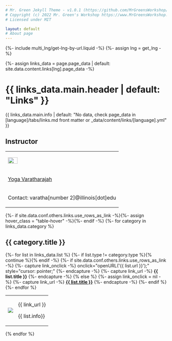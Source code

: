 ```yaml
---
# Mr. Green Jekyll Theme - v1.0.1 (https://github.com/MrGreensWorkshop/MrGreen-JekyllTheme)
# Copyright (c) 2022 Mr. Green's Workshop https://www.MrGreensWorkshop.com
# Licensed under MIT

layout: default
# About page
---
```

{%- include multi_lng/get-lng-by-url.liquid -%}
{%- assign lng = get_lng -%}

{%- assign links_data = page.page_data | default: site.data.content.links[lng].page_data -%}

<div class="multipurpose-container links-heading-container">
  <h1>{{ links_data.main.header | default: "Links" }}</h1>
  <p>{{ links_data.main.info | default: "No data, check page_data in [language]/tabs/links.md front matter or _data/content/links/[language].yml" }}</p>
  <!-- <div class="multipurpose-button-wrapper">
    {%- for category in links_data.category %}
      <a href="#{{ category.type }}" role="button" class="multipurpose-button link-buttons" style="background-color:{{ category.color }};">{{ category.title }}</a>
    {% endfor -%}
  </div> -->
</div>

<div class="multipurpose-container link-container" id="{{ category.type }}" style="border-left-color:{{ category.color }};">
  <h2>Instructor</h2>
  <table>
    <tbody>
        <tr>
          <td>
            <p>
              <img src="https://ws.engr.illinois.edu/directory/viewphoto.aspx?id=109962&s=300&type=portrait" width="30%" height="30%">
            </p>
          </td>
          </tr>
          <tr>
          <td>
            <p>
              <a href="https://bioengineering.illinois.edu/people/varatha2">
                Yoga Varatharajah
              </a>
            </p>
          </td>
          </tr>
          <tr>
            <td>
              <p>
                Contact: varatha[number 2]@illinois[dot]edu
              </p>
            </td>
          </tr>
    </tbody>
  </table>
</div>


{%- if site.data.conf.others.links.use_rows_as_link -%}{%- assign hover_class = "table-hover" -%}{%- endif -%}
{%- for category in links_data.category %}
<div class="multipurpose-container link-container" id="{{ category.type }}" style="border-left-color:{{ category.color }};">
  <h2>{{ category.title }}</h2>
  <table class="table {{ hover_class }}">
    <tbody>
      {%- for list in links_data.list %}
        {%- if list.type != category.type %}{% continue %}{% endif -%}
        {%- if site.data.conf.others.links.use_rows_as_link -%}
          {%- capture link_onclick -%} onclick="openURL('{{ list.url }}');" style="cursor: pointer;" {%- endcapture -%}
          {%- capture link_url -%} <b>{{ list.title }}</b> {%- endcapture -%}
        {% else %}
          {%- assign link_onclick = nil -%}
          {%- capture link_url -%} <a href="{{ list.url }}" target="_blank" rel="noopener noreferrer"><b>{{ list.title }}</b></a> {%- endcapture -%}
        {%- endif %}
        <tr class="link-item" {{ link_onclick }}>
          <td>
            <p>
              <img src={{list.img_url}}>
            </p>
          </td>
          <td>
            <p>{{ link_url }}</p>
            <p>{{ list.info}}</p>
          </td>
        </tr>
      {%- endfor %}
    </tbody>
  </table>
</div>
{% endfor %}
